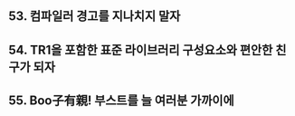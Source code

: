   
## 53. 컴파일러 경고를 지나치지 말자

## 54. TR1을 포함한 표준 라이브러리 구성요소와 편안한 친구가 되자
## 55. Boo子有親! 부스트를 늘 여러분 가까이에 
